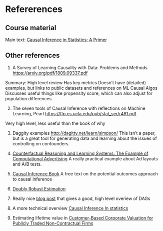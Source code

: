 # Refererences


## Course material

Main text: [Causal Inference in Statistics: A Primer](http://bayes.cs.ucla.edu/PRIMER/)

## Other references

1. A Survey of Learning Causality with Data: Problems and Methods
https://arxiv.org/pdf/1809.09337.pdf

Summary:
High level review 
Has key metrics
Doesn’t have (detailed) examples, but links to public datasets and references on ML Causal Algos
Discusses useful things like propensity score, which can also adjust for population differences.

2. The seven tools of Causal Inference with reflections on Machine Learning, Pearl
https://ftp.cs.ucla.edu/pub/stat_ser/r481.pdf

Very high level, less useful than the book of why

3. Daggity examples
http://dagitty.net/learn/simpson/
This isn’t a paper, but is a great tool for generating data and learning about the issues of controlling on confounders.

4. [Counterfactual Reasoning and Learning Systems: The Example of Computational Advertising](https://www.microsoft.com/en-us/research/wp-content/uploads/2013/11/bottou13a.pdf)
A really practical example about Ad layouts and A/B tests.

5. [Causal Inference Book](https://www.hsph.harvard.edu/miguel-hernan/causal-inference-book/)
A free text on the potential outcomes approach to causal inference


6. [Doubly Robust Estimation](https://onlinelibrary.wiley.com/doi/abs/10.1111/j.1541-0420.2005.00377.x)

8. Really nice [blog post](https://fabiandablander.com/r/Causal-Inference) that gives a good, high level overiew of DAGs

9. A more technical overview [Causal Inference In statistics](https://ftp.cs.ucla.edu/pub/stat_ser/r350.pdf)

10. Estimating lifetime value in [Customer-Based Corporate Valuation for Publicly Traded Non-Contractual Firms](https://papers.ssrn.com/sol3/papers.cfm?abstract_id=3040422&download=yes)

